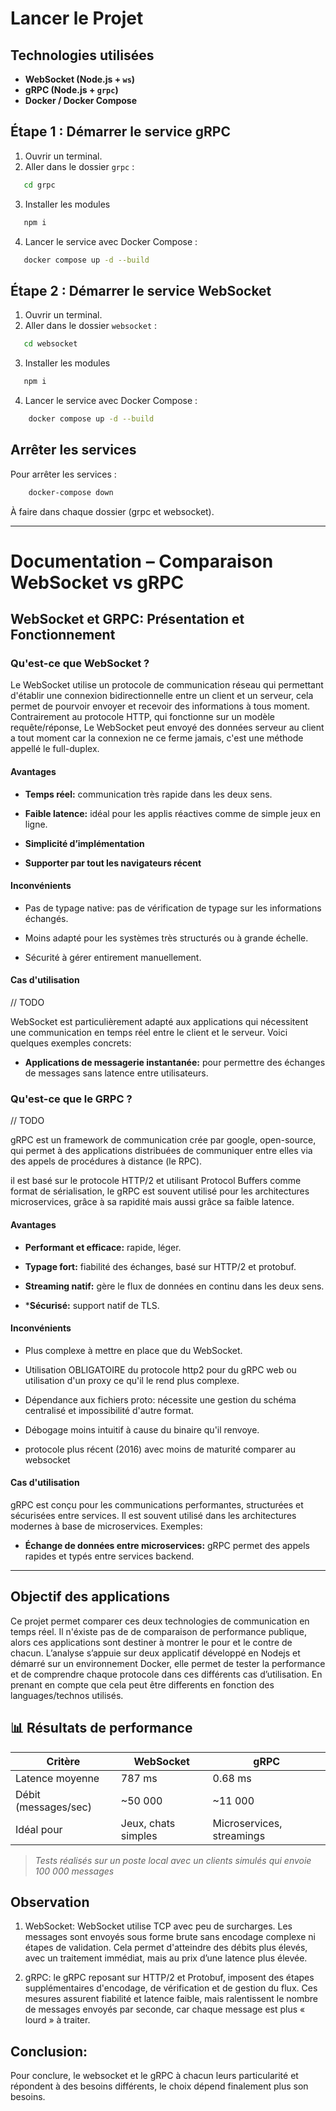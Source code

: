 
# Lancer le Projet


## Technologies utilisées

- **WebSocket (Node.js + `ws`)**
- **gRPC (Node.js + `grpc`)**
- **Docker / Docker Compose**


## Étape 1 : Démarrer le service gRPC

1. Ouvrir un terminal.
2. Aller dans le dossier `grpc` :

```bash
   cd grpc
```

3. Installer les modules

```bash
   npm i
```

4. Lancer le service avec Docker Compose :

```bash
   docker compose up -d --build
```

## Étape 2 : Démarrer le service WebSocket

1. Ouvrir un terminal.
2. Aller dans le dossier `websocket` :

```bash
   cd websocket
```

3. Installer les modules

```bash
   npm i
```

4. Lancer le service avec Docker Compose :

```bash
    docker compose up -d --build
```

## Arrêter les services

Pour arrêter les services :

```bash
    docker-compose down
```

À faire dans chaque dossier (grpc et websocket).

---

# Documentation – Comparaison WebSocket vs gRPC

## WebSocket et GRPC: Présentation et Fonctionnement

### Qu'est-ce que WebSocket ?

Le WebSocket utilise un protocole de communication réseau qui permettant d'établir une connexion bidirectionnelle entre un 
client et un serveur, cela permet de pourvoir envoyer et recevoir des informations à tous moment. Contrairement au protocole HTTP, qui fonctionne sur un modèle requête/réponse, 
Le WebSocket peut envoyé des données serveur au client a tout moment car la connexion ne ce ferme jamais, c'est une méthode appellé le full-duplex.

#### Avantages 

- **Temps réel:** communication très rapide dans les deux sens.

- **Faible latence:** idéal pour les applis réactives comme de simple jeux en ligne.

- **Simplicité d’implémentation**

- **Supporter par tout les navigateurs récent** 

#### Inconvénients

- Pas de typage native: pas de vérification de typage sur les informations échangés.

- Moins adapté pour les systèmes très structurés ou à grande échelle.

- Sécurité à gérer entirement manuellement.

#### Cas d'utilisation

// TODO

WebSocket est particulièrement adapté aux applications qui nécessitent une communication en temps réel entre le client et le 
serveur. Voici quelques exemples concrets:

- **Applications de messagerie instantanée:** pour permettre des échanges de messages sans latence entre utilisateurs.

### Qu'est-ce que le GRPC ?

// TODO

gRPC est un framework de communication crée par google, open-source, qui permet à des 
applications distribuées de communiquer entre elles via des appels de procédures à distance (le RPC).

il est basé sur le protocole HTTP/2 et utilisant Protocol Buffers comme format de sérialisation, le gRPC est souvent utilisé pour les architectures microservices, grâce à sa rapidité mais aussi grâce sa faible latence.

#### Avantages 

- **Performant et efficace:** rapide, léger.

- **Typage fort:** fiabilité des échanges, basé sur HTTP/2 et protobuf.

- **Streaming natif:** gère le flux de données en continu dans les deux sens.

- ***Sécurisé:** support natif de TLS.

#### Inconvénients

- Plus complexe à mettre en place que du WebSocket.

- Utilisation OBLIGATOIRE du protocole http2 pour du gRPC web ou utilisation d'un proxy ce qu'il le rend plus complexe.

- Dépendance aux fichiers proto: nécessite une gestion du schéma centralisé et impossibilité d'autre format.

- Débogage moins intuitif à cause du binaire qu'il renvoye.

- protocole plus récent (2016) avec moins de maturité comparer au websocket

#### Cas d'utilisation

gRPC est conçu pour les communications performantes, structurées et sécurisées entre services. Il est souvent utilisé dans les 
architectures modernes à base de microservices. Exemples:

- **Échange de données entre microservices:** gRPC permet des appels rapides et typés entre services backend.

---

## Objectif des applications

Ce projet permet comparer ces deux technologies de communication en temps réel. Il n'éxiste pas de
de comparaison de performance publique, alors ces applications sont destiner à montrer le pour et le contre de chacun.
L’analyse s’appuie sur deux applicatif développé en Nodejs et démarré sur un environnement Docker, 
elle permet de tester la performance et de comprendre chaque protocole dans ces différents cas d’utilisation. En prenant en compte que cela peut être differents en fonction des languages/technos utilisés.

## 📊 Résultats de performance

| Critère                  | WebSocket            | gRPC                      |
|--------------------------|----------------------|---------------------------|
| Latence moyenne          | 787 ms               | 0.68 ms                   |
| Débit (messages/sec)     | ~50 000              | ~11 000                   |
| Idéal pour               | Jeux, chats simples  | Microservices, streamings |

> _Tests réalisés sur un poste local avec un clients simulés qui envoie 100 000 messages_

## Observation

1. WebSocket:
WebSocket utilise TCP avec peu de surcharges. Les messages sont envoyés sous forme brute sans encodage complexe 
ni étapes de validation. Cela permet d'atteindre des débits plus élevés, avec un traitement immédiat, mais au prix d’une latence 
plus élevée.

2. gRPC:
le gRPC reposant sur HTTP/2 et Protobuf, imposent des étapes supplémentaires d'encodage, de vérification et de gestion du flux. 
Ces mesures assurent fiabilité et latence faible, mais ralentissent le nombre de messages envoyés par seconde, car chaque message 
est plus « lourd » à traiter.

## Conclusion:

Pour conclure, le websocket et le gRPC à chacun leurs particularité et répondent à des besoins différents, le choix dépend finalement plus son besoins.